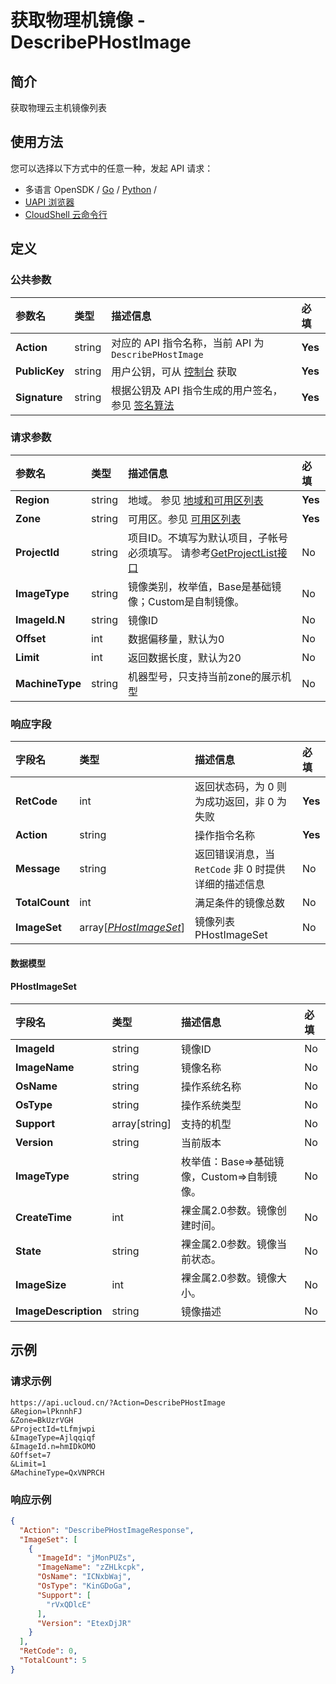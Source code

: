 # 获取物理机镜像 - DescribePHostImage

## 简介

获取物理云主机镜像列表






## 使用方法

您可以选择以下方式中的任意一种，发起 API 请求：
- 多语言 OpenSDK / [Go](https://github.com/ucloud/ucloud-sdk-go) / [Python](https://github.com/ucloud/ucloud-sdk-python3) /
- [UAPI 浏览器](https://console.ucloud.cn/uapi/detail?id=DescribePHostImage)
- [CloudShell 云命令行](https://shell.ucloud.cn/)


## 定义

### 公共参数

| 参数名 | 类型 | 描述信息 | 必填 |
|:---|:---|:---|:---|
| **Action**     | string  | 对应的 API 指令名称，当前 API 为 `DescribePHostImage`                        | **Yes** |
| **PublicKey**  | string  | 用户公钥，可从 [控制台](https://console.ucloud.cn/uapi/apikey) 获取                                             | **Yes** |
| **Signature**  | string  | 根据公钥及 API 指令生成的用户签名，参见 [签名算法](api/summary/signature.md)  | **Yes** |

### 请求参数

| 参数名 | 类型 | 描述信息 | 必填 |
|:---|:---|:---|:---|
| **Region** | string | 地域。 参见 [地域和可用区列表](https://docs.ucloud.cn/api/summary/regionlist) |**Yes**|
| **Zone** | string | 可用区。参见 [可用区列表](https://docs.ucloud.cn/api/summary/regionlist) |**Yes**|
| **ProjectId** | string | 项目ID。不填写为默认项目，子帐号必须填写。 请参考[GetProjectList接口](https://docs.ucloud.cn/api/summary/get_project_list) |No|
| **ImageType** | string | 镜像类别，枚举值，Base是基础镜像；Custom是自制镜像。 |No|
| **ImageId.N** | string | 镜像ID |No|
| **Offset** | int | 数据偏移量，默认为0 |No|
| **Limit** | int | 返回数据长度，默认为20 |No|
| **MachineType** | string | 机器型号，只支持当前zone的展示机型 |No|

### 响应字段

| 字段名 | 类型 | 描述信息 | 必填 |
|:---|:---|:---|:---|
| **RetCode** | int | 返回状态码，为 0 则为成功返回，非 0 为失败 |**Yes**|
| **Action** | string | 操作指令名称 |**Yes**|
| **Message** | string | 返回错误消息，当 `RetCode` 非 0 时提供详细的描述信息 |No|
| **TotalCount** | int | 满足条件的镜像总数 |No|
| **ImageSet** | array[[*PHostImageSet*](#PHostImageSet)] | 镜像列表 PHostImageSet |No|

#### 数据模型


#### PHostImageSet

| 字段名 | 类型 | 描述信息 | 必填 |
|:---|:---|:---|:---|
| **ImageId** | string | 镜像ID |No|
| **ImageName** | string | 镜像名称 |No|
| **OsName** | string | 操作系统名称 |No|
| **OsType** | string | 操作系统类型 |No|
| **Support** | array[string] | 支持的机型 |No|
| **Version** | string | 当前版本 |No|
| **ImageType** | string | 枚举值：Base=>基础镜像，Custom=>自制镜像。 |No|
| **CreateTime** | int | 裸金属2.0参数。镜像创建时间。 |No|
| **State** | string | 裸金属2.0参数。镜像当前状态。 |No|
| **ImageSize** | int | 裸金属2.0参数。镜像大小。 |No|
| **ImageDescription** | string | 镜像描述 |No|

## 示例

### 请求示例
    
```
https://api.ucloud.cn/?Action=DescribePHostImage
&Region=lPknnhFJ
&Zone=BkUzrVGH
&ProjectId=tLfmjwpi
&ImageType=Ajlqqiqf
&ImageId.n=hmIDkOMO
&Offset=7
&Limit=1
&MachineType=QxVNPRCH
```

### 响应示例
    
```json
{
  "Action": "DescribePHostImageResponse",
  "ImageSet": [
    {
      "ImageId": "jMonPUZs",
      "ImageName": "zZHLkcpk",
      "OsName": "ICNxbWaj",
      "OsType": "KinGDoGa",
      "Support": [
        "rVxQDlcE"
      ],
      "Version": "EtexDjJR"
    }
  ],
  "RetCode": 0,
  "TotalCount": 5
}
```





